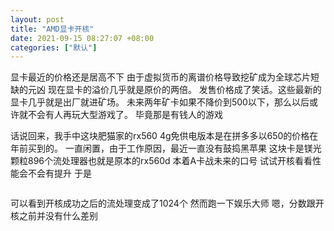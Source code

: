 ```yaml
---
layout: post
title: "AMD显卡开核"
date: 2021-09-15 08:27:07 +08:00
categories: ["默认"]
---
```


<p>显卡最近的价格还是居高不下
由于虚拟货币的离谱价格导致挖矿成为全球芯片短缺的元凶
现在显卡的溢价几乎就是原价的两倍。
发售价格成了笑话。这些最新的显卡几乎就是出厂就进矿场。
未来两年矿卡如果不降价到500以下，那么以后或许就不会有人再玩大型游戏了。
毕竟那是有钱人的游戏</p>
<p>话说回来，我手中这块肥猫家的rx560 4g免供电版本是在拼多多以650的价格在年前买到的。
一直闲置，由于工作原因，最近一直没有鼓捣黑苹果
这块卡是镁光颗粒896个流处理器也就是原本的rx560d
本着A卡战未来的口号
试试开核看看性能会不会有提升
于是</p>
<img src="https://jkjoy-1251893119.cos.ap-beijing-1.myqcloud.com/2021/09/20210915002404503gif-780x1024." alt="" />
<p>可以看到开核成功之后的流处理变成了1024个
然而跑一下娱乐大师
嗯，分数跟开核之前并没有什么差别</p>